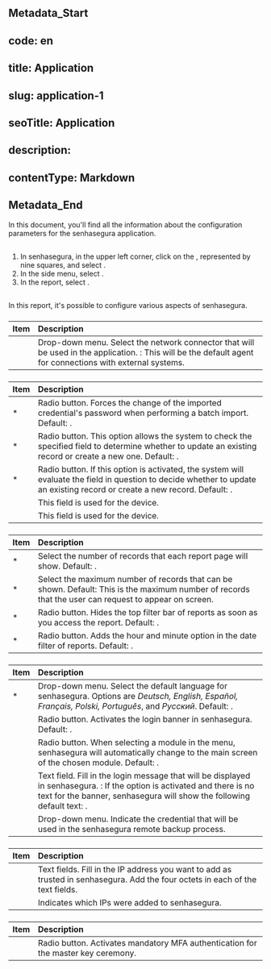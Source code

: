 ## Metadata_Start 
## code: en
## title: Application 
## slug: application-1 
## seoTitle: Application 
## description:  
## contentType: Markdown 
## Metadata_End
In this document, you'll find all the information about the configuration parameters for the senhasegura application.

## 

1. In senhasegura, in the upper left corner, click on the , represented by nine squares, and select .  
2. In the side menu, select .  
3. In the  report, select .

## 

In this report, it's possible to configure various aspects of senhasegura.

### 

| Item | Description |
| :---- | :---- |
|  | Drop-down menu. Select the network connector that will be used in the application. : This will be the default agent for connections with external systems. |

### 

| Item | Description |
| :---- | :---- |
| * | Radio button. Forces the change of the imported credential's password when performing a batch import. Default: . |
| * | Radio button. This option allows the system to check the specified field to determine whether to update an existing record or create a new one. Default: . |
| * | Radio button. If this option is activated, the system will evaluate the field in question to decide whether to update an existing record or create a new record. Default: . |
|  | This field is used for the device. |
|  | This field is used for the device. |

### 

| Item | Description |
| :---- | :---- |
| * | Select the number of records that each report page will show. Default: . |
| * | Select the maximum number of records that can be shown. Default:  This is the maximum number of records that the user can request to appear on screen. |
| * | Radio button. Hides the top filter bar of reports as soon as you access the report. Default: . |
| * | Radio button. Adds the hour and minute option in the date filter of reports. Default: . |

### 

| Item | Description |
| :---- | :---- |
| * | Drop-down menu. Select the default language for senhasegura. Options are *Deutsch, English, Español, Français, Polski, Português*, and *Pусский*. Default: . |
|  | Radio button. Activates the login banner in senhasegura. Default: . |
|  | Radio button. When selecting a module in the menu, senhasegura will automatically change to the main screen of the chosen module. Default: . |
|  | Text field. Fill in the login message that will be displayed in senhasegura. : If the  option is activated and there is no text for the banner, senhasegura will show the following default text: . |
|  | Drop-down menu. Indicate the credential that will be used in the senhasegura remote backup process. |

### 

| Item | Description |
| :---- | :---- |
|  | Text fields. Fill in the IP address you want to add as trusted in senhasegura. Add the four octets in each of the text fields. |
|  | Indicates which IPs were added to senhasegura. |

### 

| Item | Description |
| :---- | :---- |
|  | Radio button. Activates mandatory MFA authentication for the master key ceremony. |